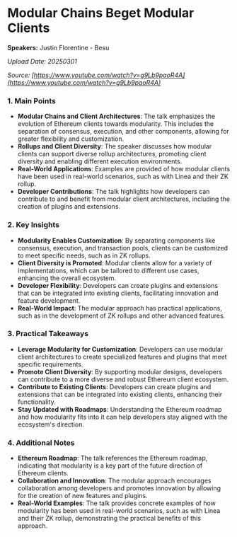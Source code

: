 # Modular Chains Beget Modular Clients

**Speakers:** Justin Florentine - Besu


*Upload Date: 20250301*

*Source: [https://www.youtube.com/watch?v=g9Lb9paoR4A](https://www.youtube.com/watch?v=g9Lb9paoR4A)*

### 1. Main Points

- **Modular Chains and Client Architectures**: The talk emphasizes the evolution of Ethereum clients towards modularity. This includes the separation of consensus, execution, and other components, allowing for greater flexibility and customization.
- **Rollups and Client Diversity**: The speaker discusses how modular clients can support diverse rollup architectures, promoting client diversity and enabling different execution environments.
- **Real-World Applications**: Examples are provided of how modular clients have been used in real-world scenarios, such as with Linea and their ZK rollup.
- **Developer Contributions**: The talk highlights how developers can contribute to and benefit from modular client architectures, including the creation of plugins and extensions.

### 2. Key Insights

- **Modularity Enables Customization**: By separating components like consensus, execution, and transaction pools, clients can be customized to meet specific needs, such as in ZK rollups.
- **Client Diversity is Promoted**: Modular clients allow for a variety of implementations, which can be tailored to different use cases, enhancing the overall ecosystem.
- **Developer Flexibility**: Developers can create plugins and extensions that can be integrated into existing clients, facilitating innovation and feature development.
- **Real-World Impact**: The modular approach has practical applications, such as in the development of ZK rollups and other advanced features.

### 3. Practical Takeaways

- **Leverage Modularity for Customization**: Developers can use modular client architectures to create specialized features and plugins that meet specific requirements.
- **Promote Client Diversity**: By supporting modular designs, developers can contribute to a more diverse and robust Ethereum client ecosystem.
- **Contribute to Existing Clients**: Developers can create plugins and extensions that can be integrated into existing clients, enhancing their functionality.
- **Stay Updated with Roadmaps**: Understanding the Ethereum roadmap and how modularity fits into it can help developers stay aligned with the ecosystem's direction.

### 4. Additional Notes

- **Ethereum Roadmap**: The talk references the Ethereum roadmap, indicating that modularity is a key part of the future direction of Ethereum clients.
- **Collaboration and Innovation**: The modular approach encourages collaboration among developers and promotes innovation by allowing for the creation of new features and plugins.
- **Real-World Examples**: The talk provides concrete examples of how modularity has been used in real-world scenarios, such as with Linea and their ZK rollup, demonstrating the practical benefits of this approach.